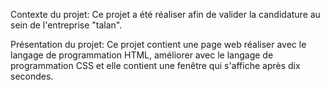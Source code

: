    Contexte du projet: 
 Ce projet a été réaliser afin de valider la candidature au sein de l'entreprise "talan".

   Présentation du projet:
 Ce projet contient une page web réaliser avec le langage de programmation HTML, améliorer avec le langage de programmation CSS et elle contient une fenêtre qui s'affiche après dix secondes.
